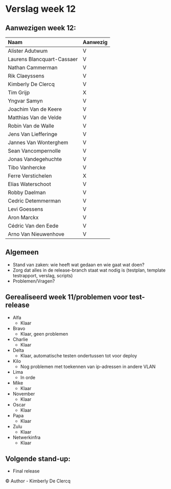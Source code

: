 # Verslag week 12

## Aanwezigen week 12:
| Naam                          | Aanwezig |
| :---                          | :---   |
| Alister Adutwum               | V |
| Laurens Blancquart-Cassaer    | V |
| Nathan Cammerman              | V |
| Rik Claeyssens                | V |
| Kimberly De Clercq            | V |
| Tim Grijp                     | X |
| Yngvar Samyn                  | V |
| Joachim Van de Keere          | V |
| Matthias Van de Velde         | V |
| Robin Van de Walle            | V |
| Jens Van Liefferinge          | V |
| Jannes Van Wonterghem         | V |
| Sean Vancompernolle           | V |
| Jonas Vandegehuchte           | V |
| Tibo Vanhercke                | V |
| Ferre Verstichelen            | X |
| Elias Waterschoot             | V |
| Robby Daelman                 | V |
| Cedric Detemmerman            | V |
| Levi Goessens                 | V |
| Aron Marckx                   | V |
| Cédric Van den Eede           | V |
| Arno Van Nieuwenhove          | V |

## Algemeen

- Stand van zaken: wie heeft wat gedaan en wie gaat wat doen?
- Zorg dat alles in de release-branch staat wat nodig is (testplan, template testrapport, verslag, scripts)
- Problemen/Vragen?

## Gerealiseerd week 11/problemen voor test-release
* Alfa
  * Klaar
* Bravo
  * Klaar, geen problemen
* Charlie
  * Klaar
* Delta
  * Klaar, automatische testen ondertussen tot voor deploy
* Kilo
  * Nog problemen met toekennen van ip-adressen in andere VLAN
* Lima
  * In orde
* Mike
  * Klaar
* November
  * Klaar
* Oscar
  * Klaar
* Papa
  * Klaar
* Zulu
  * Klaar
* Netwerkinfra
  * Klaar
  
## Volgende stand-up:
- Final release

© Author - Kimberly De Clercq 